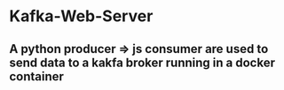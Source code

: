 # Kafka-Web-Server
## A python producer => js consumer are used to send data to a kakfa broker running in a docker container
